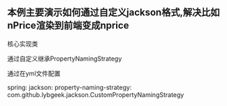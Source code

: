 ## 本例主要演示如何通过自定义jackson格式,解决比如nPrice渲染到前端变成nprice

核心实现类

通过自定义继承PropertyNamingStrategy

通过在yml文件配置

spring:
  jackson:
    property-naming-strategy: com.github.lybgeek.jackson.CustomPropertyNamingStrategy